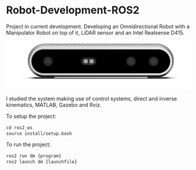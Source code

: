 # Robot-Development-ROS2

Project in current development. Developing an Omnidirectional Robot with a Manipulator Robot on top of it,
LiDAR sensor and an Intel Realsense D415. 

![Intel Realsense 4D15](/img/realsense.png)

I studied the system making use of control systems, direct and inverse kinematics, MATLAB, Gazebo and Rviz.

To setup the project:

    cd ros2_ws
    source install/setup.bash

To run the project:

    ros2 run dm {program}
    ros2 launch dm {launchfile}